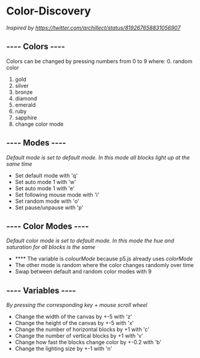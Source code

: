 # Color-Discovery

*Inspired by https://twitter.com/archillect/status/819267658831056907*

## ---- Colors ----
Colors can be changed by pressing numbers from 0 to 9 where:
0. random color
1. gold
2. silver
3. bronze
4. diamond
5. emerald
6. ruby
7. sapphire
9. change color mode

## ---- Modes ----
*Default mode is set to default mode. In this mode all blocks light up at the same time*
* Set default mode with 'q'
* Set auto mode 1 with 'w'
* Set auto mode 1 with 'e'
* Set following mouse mode with 'i'
* Set random mode with 'o'
* Set pause/unpause with 'p'

## ---- Color Modes ----
*Default color mode is set to default mode. In this mode the hue and saturation for all blocks is the same*
* **** The variable is *colourMode* because p5.js already uses *colorMode*
* The other mode is random where the color changes randomly over time
* Swap between default and random color modes with 9

## ---- Variables ----
*By pressing the corresponding key + mouse scroll wheel*
* Change the width of the canvas by +-5 with 'z'
* Change the height of the canvas by +-5 with 'x'
* Change the number of horizontal blocks by +1 with 'c'
* Change the number of vertical blocks by +1 with 'v'
* Change how fast the blocks change color by +-0.2 with 'b'
* Change the lighting size by +-1 with 'n'